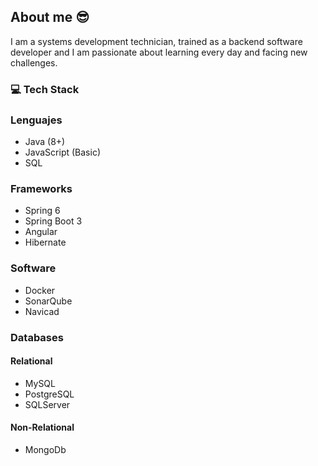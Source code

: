 ## About me 😎
I am a systems development technician, trained as a backend software developer and I am passionate about learning every day and facing new challenges.

### 💻 Tech Stack
### Lenguajes

* Java (8+)
* JavaScript (Basic)
* SQL

### Frameworks

* Spring 6
* Spring Boot 3
* Angular
* Hibernate

### Software

* Docker
* SonarQube
* Navicad

### Databases

#### Relational

* MySQL
* PostgreSQL
* SQLServer

#### Non-Relational

* MongoDb

<!--
**swagerich/swagerich** is a ✨ _special_ ✨ repository because its `README.md` (this file) appears on your GitHub profile.

Here are some ideas to get you started:

- 🔭 I’m currently working on ...
- 🌱 I’m currently learning ...
- 👯 I’m looking to collaborate on ...
- 🤔 I’m looking for help with ...
- 💬 Ask me about ...
- 📫 How to reach me: ...
- 😄 Pronouns: ...
- ⚡ Fun fact: ...
-->
